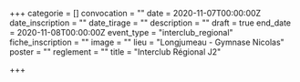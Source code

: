+++
categorie = []
convocation = ""
date = 2020-11-07T00:00:00Z
date_inscription = ""
date_tirage = ""
description = ""
draft = true
end_date = 2020-11-08T00:00:00Z
event_type = "interclub_regional"
fiche_inscription = ""
image = ""
lieu = "Longjumeau - Gymnase Nicolas"
poster = ""
reglement = ""
title = "Interclub Régional J2"

+++
